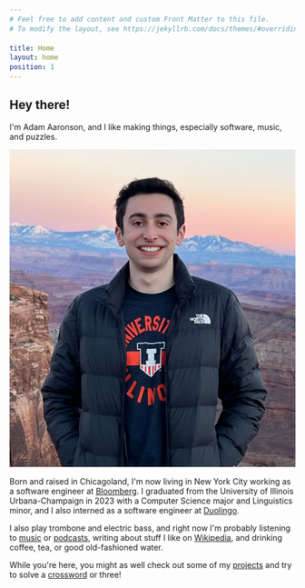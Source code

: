 ```yaml
---
# Feel free to add content and custom Front Matter to this file.
# To modify the layout, see https://jekyllrb.com/docs/themes/#overriding-theme-defaults

title: Home
layout: home
position: 1
---
```


## Hey there!

I'm Adam Aaronson, and I like making things, especially software, music, and puzzles.

<div class="home-image home-image-mobile">
    <img src="/assets/images/adam.jpg" alt="Adam at Canyonlands National Park" />
</div>

Born and raised in Chicagoland, I'm now living in New York City working as a software engineer at [Bloomberg](https://www.bloomberg.com). I graduated from the University of Illinois Urbana-Champaign in 2023 with a Computer Science major and Linguistics minor, and I also interned as a software engineer at [Duolingo](https://www.duolingo.com).

I also play trombone and electric bass, and right now I'm probably listening to [music](https://aaronson.org/full-moon-albums/) or [podcasts](/podcasts), writing about stuff I like on [Wikipedia](https://en.wikipedia.org/wiki/User:BanjoZebra), and drinking coffee, tea, or good old-fashioned water.

While you're here, you might as well check out some of my [projects](/projects) and try to solve a [crossword](/crosswords) or three!
